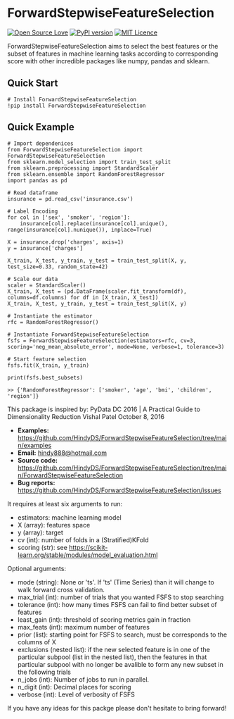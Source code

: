 # ForwardStepwiseFeatureSelection

[![Open Source Love](https://badges.frapsoft.com/os/v2/open-source.svg?v=103)](https://github.com/ellerbrock/open-source-badges/)
[![PyPI version](https://badge.fury.io/py/ForwardStepwiseFeatureSelection.svg)](https://badge.fury.io/py/ForwardStepwiseFeatureSelection)
[![MIT Licence](https://badges.frapsoft.com/os/mit/mit.svg?v=103)](https://opensource.org/licenses/mit-license.php)

ForwardStepwiseFeatureSelection aims to select the best features or the subset of features in machine learning tasks according to corresponding score with other incredible packages like numpy, pandas and sklearn.

## Quick Start
	# Install ForwardStepwiseFeatureSelection
	!pip install ForwardStepwiseFeatureSelection
	
## Quick Example
	# Import dependenices
	from ForwardStepwiseFeatureSelection import ForwardStepwiseFeatureSelection
	from sklearn.model_selection import train_test_split
	from sklearn.preprocessing import StandardScaler
	from sklearn.ensemble import RandomForestRegressor
	import pandas as pd

	# Read dataframe
	insurance = pd.read_csv('insurance.csv')

	# Label Encoding
	for col in ['sex', 'smoker', 'region']:
	    insurance[col].replace(insurance[col].unique(), range(insurance[col].nunique()), inplace=True)

	X = insurance.drop('charges', axis=1)
	y = insurance['charges']

	X_train, X_test, y_train, y_test = train_test_split(X, y, test_size=0.33, random_state=42)

	# Scale our data
	scaler = StandardScaler()
	X_train, X_test = (pd.DataFrame(scaler.fit_transform(df), columns=df.columns) for df in [X_train, X_test])
	X_train, X_test, y_train, y_test = train_test_split(X, y)

	# Instantiate the estimator
	rfc = RandomForestRegressor()

	# Instantiate ForwardStepwiseFeatureSelection
	fsfs = ForwardStepwiseFeatureSelection(estimators=rfc, cv=3, scoring='neg_mean_absolute_error', mode=None, verbose=1, tolerance=3)

	# Start feature selection
	fsfs.fit(X_train, y_train)

	print(fsfs.best_subsets)
	
	>> {'RandomForestRegressor': ['smoker', 'age', 'bmi', 'children', 'region']}

This package is inspired by: 
PyData DC 2016 | A Practical Guide to Dimensionality Reduction 
Vishal Patel
October 8, 2016

- **Examples:** https://github.com/HindyDS/ForwardStepwiseFeatureSelection/tree/main/examples
- **Email:** hindy888@hotmail.com
- **Source code:** https://github.com/HindyDS/ForwardStepwiseFeatureSelection/tree/main/ForwardStepwiseFeatureSelection
- **Bug reports:** https://github.com/HindyDS/ForwardStepwiseFeatureSelection/issues

It requires at least six arguments to run:

- estimators: machine learning model
- X (array): features space
- y (array): target
- cv (int): number of folds in a (Stratified)KFold
- scoring (str): see https://scikit-learn.org/stable/modules/model_evaluation.html

Optional arguments:
- mode (string): None or 'ts'. If 'ts' (Time Series) than it will change to walk forward cross validation. 
- max_trial (int): number of trials that you wanted FSFS to stop searching
- tolerance (int): how many times FSFS can fail to find better subset of features 
- least_gain (int): threshold of scoring metrics gain in fraction 
- max_feats (int): maximum number of features
- prior (list): starting point for FSFS to search, must be corresponds to the columns of X
- exclusions (nested list): if the new selected feature is in one of the particular subpool 
		    (list in the nested list), then the features in that particular subpool with no 			    longer be avalible to form any new subset in the following trials
- n_jobs (int): Number of jobs to run in parallel.
- n_digit (int): Decimal places for scoring
- verbose (int): Level of verbosity of FSFS

If you have any ideas for this packge please don't hesitate to bring forward!
